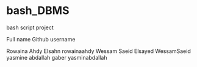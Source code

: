 # bash_DBMS
bash script project

Full name		             Github username 

Rowaina Ahdy Elsahn	       rowainaahdy
Wessam Saeid Elsayed	     WessamSaeid
yasmine abdallah gaber	   yasminabdallah
